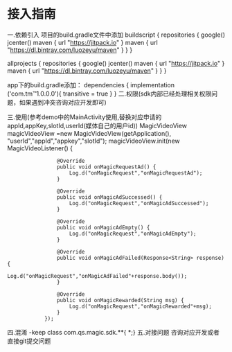 # 接入指南
一.依赖引入
项目的build.gradle文件中添加
 buildscript {
    repositories {
        google()
        jcenter()
        maven { url "https://jitpack.io" }
        maven { url "https://dl.bintray.com/luozeyu/maven" }
    }
}

allprojects {
    repositories {
        google()
        jcenter()
        maven { url "https://jitpack.io" }
        maven { url "https://dl.bintray.com/luozeyu/maven" }
    }
}

app下的build.gradle添加：
  dependencies {
    implementation ('com.tm:tm:1.0.0.0'){
        transitive = true
    }
}
二.权限(sdk内部已经处理相关权限问题，如果遇到冲突咨询对应开发即可)
   <uses-permission android:name="android.permission.INTERNET"/>
   
三.使用(参考demo中的MainActivity使用,替换对应申请的appId,appKey,slotId,userId(媒体自己的用户id))
  MagicVideoView magicVideoView =new MagicVideoView(getApplication(),
                        "userId","appId","appkey","slotId");
                magicVideoView.init(new MagicVideoListener() {

                    @Override
                    public void onMagicRequestAd() {
                        Log.d("onMagicRequest","onMagicRequestAd");
                    }

                    @Override
                    public void onMagicAdSuccessed() {
                        Log.d("onMagicRequest","onMagicAdSuccessed");
                    }

                    @Override
                    public void onMagicAdEmpty() {
                        Log.d("onMagicRequest","onMagicAdEmpty");
                    }

                    @Override
                    public void onMagicAdFailed(Response<String> response) {
                        Log.d("onMagicRequest","onMagicAdFailed"+response.body());
                    }

                    @Override
                    public void onMagicRewarded(String msg) {
                        Log.d("onMagicRequest","onMagicRewarded"+msg);
                    }
                });
四.混淆
-keep class com.qs.magic.sdk.**{ *;}
五.对接问题
咨询对应开发或者直接git提交问题
